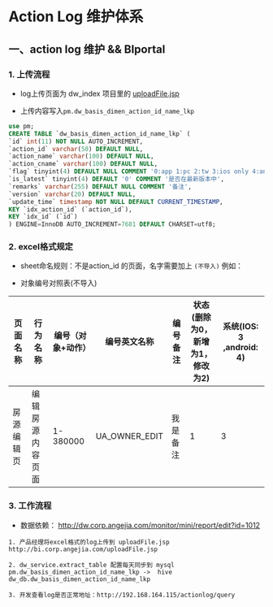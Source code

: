 # Action Log 维护体系

## 一、action log 维护 && BIportal

### 1. 上传流程

- log上传页面为 dw_index 项目里的 [uploadFile.jsp](http://bi.corp.angejia.com/uploadFile.jsp)

- 上传内容写入`pm.dw_basis_dimen_action_id_name_lkp`

```sql
use pm;
CREATE TABLE `dw_basis_dimen_action_id_name_lkp` (
`id` int(11) NOT NULL AUTO_INCREMENT,
`action_id` varchar(50) DEFAULT NULL,
`action_name` varchar(100) DEFAULT NULL,
`action_cname` varchar(100) DEFAULT NULL,
`flag` tinyint(4) DEFAULT NULL COMMENT '0:app 1:pc 2:tw 3:ios only 4:android only',
`is_latest` tinyint(4) DEFAULT '0' COMMENT '是否在最新版本中',
`remarks` varchar(255) DEFAULT NULL COMMENT '备注',
`version` varchar(20) DEFAULT NULL,
`update_time` timestamp NOT NULL DEFAULT CURRENT_TIMESTAMP,
KEY `idx_action_id` (`action_id`),
KEY `idx_id` (`id`)
) ENGINE=InnoDB AUTO_INCREMENT=7681 DEFAULT CHARSET=utf8;
```

### 2. excel格式规定

- sheet命名规则：不是action_id 的页面，名字需要加上 `(不导入)` 例如：

- 对象编号对照表(不导入)

|	页面名称	|	行为名称 |	编号（对象+动作）	|	编号英文名称	|	编号备注	|	状态(删除为0，新增为1，修改为2)	|	系统(IOS: 3 ,android: 4)	|
|	---	|	--- |	---	|	---	|	---	| ---	| ---	|
|	房源编辑页	|	编辑房源内容页面	|	1-380000	|	UA_OWNER_EDIT	|	我是备注 | 1	| 3	|


### 3. 工作流程

- 数据依赖： http://dw.corp.angejia.com/monitor/mini/report/edit?id=1012

```
1. 产品经理将excel格式的log上传到 uploadFile.jsp http://bi.corp.angejia.com/uploadFile.jsp

2. dw_service.extract_table 配置每天同步到 mysql pm.dw_basis_dimen_action_id_name_lkp ->  hive dw_db.dw_basis_dimen_action_id_name_lkp

3. 开发查看log是否正常地址：http://192.168.164.115/actionlog/query
```
